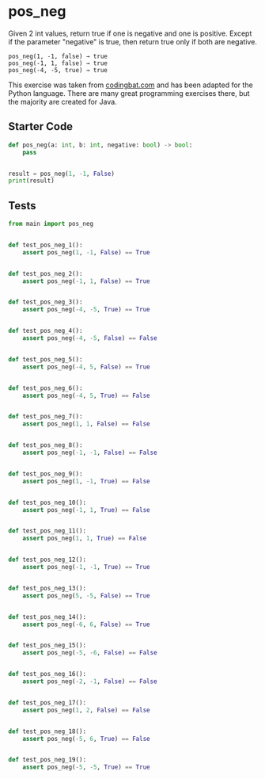 # pos_neg




Given 2 int values, return true if one is negative and one is positive. Except if the parameter "negative" is true, then return true only if both are negative.

```
pos_neg(1, -1, false) → true
pos_neg(-1, 1, false) → true
pos_neg(-4, -5, true) → true
```

This exercise was taken from [codingbat.com](https://codingbat.com/prob/p159227) and has been adapted for the Python language. There are many great programming exercises there, but the majority are created for Java.

## Starter Code
```python
def pos_neg(a: int, b: int, negative: bool) -> bool:
    pass


result = pos_neg(1, -1, False)
print(result)
```

## Tests
```python
from main import pos_neg


def test_pos_neg_1():
    assert pos_neg(1, -1, False) == True


def test_pos_neg_2():
    assert pos_neg(-1, 1, False) == True


def test_pos_neg_3():
    assert pos_neg(-4, -5, True) == True


def test_pos_neg_4():
    assert pos_neg(-4, -5, False) == False


def test_pos_neg_5():
    assert pos_neg(-4, 5, False) == True


def test_pos_neg_6():
    assert pos_neg(-4, 5, True) == False


def test_pos_neg_7():
    assert pos_neg(1, 1, False) == False


def test_pos_neg_8():
    assert pos_neg(-1, -1, False) == False


def test_pos_neg_9():
    assert pos_neg(1, -1, True) == False


def test_pos_neg_10():
    assert pos_neg(-1, 1, True) == False


def test_pos_neg_11():
    assert pos_neg(1, 1, True) == False


def test_pos_neg_12():
    assert pos_neg(-1, -1, True) == True


def test_pos_neg_13():
    assert pos_neg(5, -5, False) == True


def test_pos_neg_14():
    assert pos_neg(-6, 6, False) == True


def test_pos_neg_15():
    assert pos_neg(-5, -6, False) == False


def test_pos_neg_16():
    assert pos_neg(-2, -1, False) == False


def test_pos_neg_17():
    assert pos_neg(1, 2, False) == False


def test_pos_neg_18():
    assert pos_neg(-5, 6, True) == False


def test_pos_neg_19():
    assert pos_neg(-5, -5, True) == True
```
